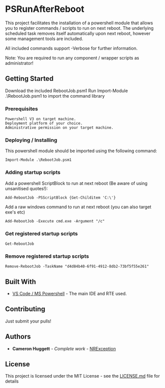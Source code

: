 # PSRunAfterReboot

This project facilitates the installation of a powershell module that allows you to register commands / scripts to run on next reboot.
The underlying scheduled task removes itself automatically upon next reboot, however some management tools are included.

All included commands support -Verbose for further information.

Note: You are required to run any component / wrapper scripts as administrator!

## Getting Started

Download the included RebootJob.psm1
Run Import-Module .\RebootJob.psm1 to import the command library

### Prerequisites

```
Powershell V3 on target machine.
Deployment platform of your choice.
Administrative permission on your target machine.
```

### Deploying / Installing

This powershell module should be imported using the following command:

```
Import-Module .\RebootJob.psm1
```

### Adding startup scripts

Add a powershell ScriptBlock to run at next reboot (Be aware of using unsanitised quotes!):

```
Add-RebootJob -PSScriptBlock {Get-Childitem 'C:\'}
```

Add a raw windows command to run at next reboot (you can also target exe's etc)

```
Add-RebootJob -Execute cmd.exe -Argument "/c"
```

### Get registered startup scripts

```
Get-RebootJob
```

### Remove registered startup scripts

```
Remove-RebootJob -TaskName "d4d84b40-6f91-4912-8db2-73bf5f55e261"
```

## Built With

* [VS Code / MS Powershell](https://code.visualstudio.com/) - The main IDE and RTE used.

## Contributing

Just submit your pulls!

## Authors

* **Cameron Huggett** - *Complete work* - [NRException](https://github.com/NRException)

## License

This project is licensed under the MIT License - see the [LICENSE.md](LICENSE.md) file for details
